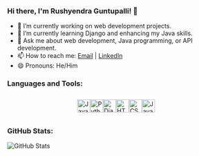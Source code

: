 ### Hi there, I'm Rushyendra Guntupalli! 👋

- 🔭 I’m currently working on web development projects.
- 🌱 I’m currently learning Django and enhancing my Java skills.
- 💬 Ask me about web development, Java programming, or API development.
- 📫 How to reach me: [Email](mailto:rushyendra.7004@gmail.com) | [LinkedIn](https://www.linkedin.com/in/rushyendra-guntupalli-6a39252b3/)
- 😄 Pronouns: He/Him

### Languages and Tools:

<div style="display: flex; justify-content: space-between; width: fit-content; margin: auto; padding: 10px;">
    <img src="https://cdn.jsdelivr.net/gh/devicons/devicon/icons/java/java-original.svg" height="30" alt="Java" />
    <img src="https://cdn.jsdelivr.net/gh/devicons/devicon/icons/python/python-original.svg" height="30" alt="Python" />
    <img src="https://static-00.iconduck.com/assets.00/django-icon-1606x2048-lwmw1z73.png" height="30" alt="Django" />
    <img src="https://cdn.jsdelivr.net/gh/devicons/devicon/icons/html5/html5-original.svg" height="30" alt="HTML5" />
    <img src="https://cdn.jsdelivr.net/gh/devicons/devicon/icons/css3/css3-original.svg" height="30" alt="CSS3" />
    <img src="https://cdn.jsdelivr.net/gh/devicons/devicon/icons/javascript/javascript-original.svg" height="30" alt="JavaScript" />
</div>

### GitHub Stats:

![GitHub Stats](https://github-readme-stats.vercel.app/api?username=dog-broad&show_icons=true&theme=dracula)
